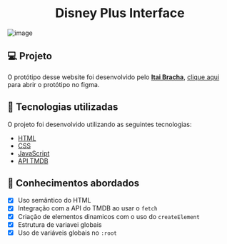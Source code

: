 <h1 align="center">
  Disney Plus Interface
 </h1> 

![image](https://user-images.githubusercontent.com/102248990/171677170-7988c880-98c8-46d0-bcb4-540270cc7f10.png)


## 💻 Projeto

O protótipo desse website foi desenvolvido pelo [**Itai Bracha**](https://www.figma.com/@itaibracha), [clique aqui](https://www.figma.com/file/AfcZjKNRxDWOSSI0vrnrls?node-id=0%3A105) para abrir o protótipo no figma.

## 🚀 Tecnologias utilizadas

O projeto foi desenvolvido utilizando as seguintes tecnologias:

- [HTML](https://html.com/)
- [CSS](https://www.w3schools.com/css/css_website_layout.asp)
- [JavaScript](https://www.javascript.com/)
- [API TMDB](https://www.themoviedb.org/documentation/api)


## 📝 Conhecimentos abordados

- [x] Uso semântico do HTML
- [x] Integração com a API do TMDB ao usar o `fetch`
- [x] Criação de elementos dinamicos com o uso do `createElement`
- [x] Estrutura de variavei globais
- [x] Uso de variáveis globais no `:root`
